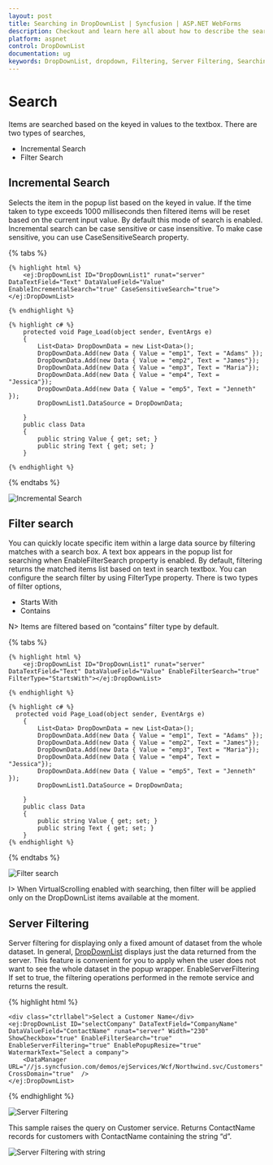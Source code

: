 ```yaml
---
layout: post
title: Searching in DropDownList | Syncfusion | ASP.NET WebForms
description: Checkout and learn here all about how to describe the searching in the DropDownList control for Syncfusion ASP.NET WebForm.
platform: aspnet
control: DropDownList
documentation: ug
keywords: DropDownList, dropdown, Filtering, Server Filtering, Searching, Incremental Search, Filter Search
---
```


# Search

Items are searched based on the keyed in values to the textbox. There are two types of searches,

* Incremental Search
* Filter Search

## Incremental Search

Selects the item in the popup list based on the keyed in value. If the time taken to type exceeds 1000 milliseconds then filtered items will be reset based on the current input value. By default this mode of search is enabled. Incremental search can be case sensitive or case insensitive. To make case sensitive, you can use CaseSensitiveSearch property.

{% tabs %}

	{% highlight html %}
        <ej:DropDownList ID="DropDownList1" runat="server" DataTextField="Text" DataValueField="Value" EnableIncrementalSearch="true" CaseSensitiveSearch="true"></ej:DropDownList>
		
	{% endhighlight %}
    
    {% highlight c# %}
        protected void Page_Load(object sender, EventArgs e)
        {
            List<Data> DropDownData = new List<Data>();
            DropDownData.Add(new Data { Value = "emp1", Text = "Adams" });
            DropDownData.Add(new Data { Value = "emp2", Text = "James"});
            DropDownData.Add(new Data { Value = "emp3", Text = "Maria"});
            DropDownData.Add(new Data { Value = "emp4", Text = "Jessica"});
            DropDownData.Add(new Data { Value = "emp5", Text = "Jenneth" });
            DropDownList1.DataSource = DropDownData;
            
        }
        public class Data
        {
            public string Value { get; set; }
            public string Text { get; set; }
        }
    
    {% endhighlight %}
    
{% endtabs %}

![Incremental Search](Functionalities_images/Functionalities_img8.jpeg)

## Filter search

You can quickly locate specific item within a large data source by filtering matches with a search box. A text box appears in the popup list for searching when EnableFilterSearch property is enabled. By default, filtering returns the matched items list based on text in search textbox. 
You can configure the search filter by using FilterType property. There is two types of filter options,

* Starts With 
* Contains

N> Items are filtered based on “contains” filter type by default.

{% tabs %}

	{% highlight html %}
        <ej:DropDownList ID="DropDownList1" runat="server" DataTextField="Text" DataValueField="Value" EnableFilterSearch="true" FilterType="StartsWith"></ej:DropDownList>
		
	{% endhighlight %}
    
    {% highlight c# %}
      protected void Page_Load(object sender, EventArgs e)
        {
            List<Data> DropDownData = new List<Data>();
            DropDownData.Add(new Data { Value = "emp1", Text = "Adams" });
            DropDownData.Add(new Data { Value = "emp2", Text = "James"});
            DropDownData.Add(new Data { Value = "emp3", Text = "Maria"});
            DropDownData.Add(new Data { Value = "emp4", Text = "Jessica"});
            DropDownData.Add(new Data { Value = "emp5", Text = "Jenneth" });
            DropDownList1.DataSource = DropDownData;
            
        }
        public class Data
        {
            public string Value { get; set; }
            public string Text { get; set; }
        }
    {% endhighlight %}
    
{% endtabs %}

![Filter search](Functionalities_images/Functionalities_img9.jpeg)

I> When VirtualScrolling enabled with searching, then filter will be applied only on the DropDownList items available at the moment.

## Server Filtering

Server filtering for displaying only a fixed amount of dataset from the whole dataset. In general, [DropDownList](https://www.syncfusion.com/jquery/aspnet-web-forms-ui-controls/dropdown-list) displays just the data returned from the server. This feature is convenient for you to apply when the user does not want to see the whole dataset in the popup wrapper.
EnableServerFiltering If set to true, the filtering operations performed in the remote service and returns the result.

{% highlight html %}

    <div class="ctrllabel">Select a Customer Name</div>
    <ej:DropDownList ID="selectCompany" DataTextField="CompanyName"  DataValueField="ContactName" runat="server" Width="230" ShowCheckbox="true" EnableFilterSearch="true" EnableServerFiltering="true" EnablePopupResize="true" WatermarkText="Select a company">
        <DataManager URL="//js.syncfusion.com/demos/ejServices/Wcf/Northwind.svc/Customers" CrossDomain="true"  />
    </ej:DropDownList>

{% endhighlight %}

![Server Filtering](ServerFiltering_images/ServerFiltering_image3.png)

This sample raises the query on Customer service. Returns ContactName records for customers with ContactName containing the string “d”.

![Server Filtering with string](ServerFiltering_images/ServerFiltering_image1.png)

